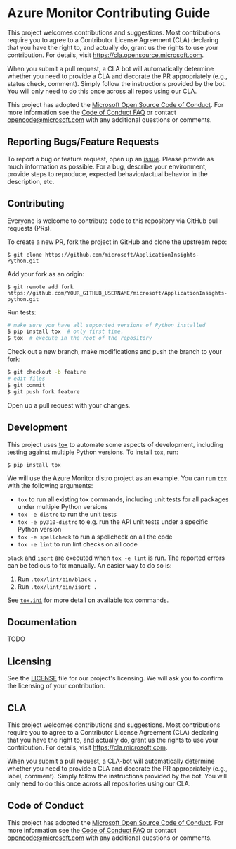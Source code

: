 # Azure Monitor Contributing Guide

This project welcomes contributions and suggestions. Most contributions require you to agree to a
Contributor License Agreement (CLA) declaring that you have the right to, and actually do, grant us
the rights to use your contribution. For details, visit https://cla.opensource.microsoft.com.

When you submit a pull request, a CLA bot will automatically determine whether you need to provide
a CLA and decorate the PR appropriately (e.g., status check, comment). Simply follow the instructions
provided by the bot. You will only need to do this once across all repos using our CLA.

This project has adopted the [Microsoft Open Source Code of Conduct](https://opensource.microsoft.com/codeofconduct/).
For more information see the [Code of Conduct FAQ](https://opensource.microsoft.com/codeofconduct/faq/) or
contact [opencode@microsoft.com](mailto:opencode@microsoft.com) with any additional questions or comments.

## Reporting Bugs/Feature Requests

To report a bug or feature request, open up an [issue](https://github.com/microsoft/ApplicationInsights-Python/issues). Please provide as much information as possible. For a bug, describe your environment, provide steps to reproduce, expected behavior/actual behavior in the description, etc.

## Contributing

Everyone is welcome to contribute code to this repository via GitHub
pull requests (PRs).

To create a new PR, fork the project in GitHub and clone the upstream repo:

```console
$ git clone https://github.com/microsoft/ApplicationInsights-Python.git
```

Add your fork as an origin:

```console
$ git remote add fork https://github.com/YOUR_GITHUB_USERNAME/microsoft/ApplicationInsights-python.git
```

Run tests:

```sh
# make sure you have all supported versions of Python installed
$ pip install tox  # only first time.
$ tox  # execute in the root of the repository
```

Check out a new branch, make modifications and push the branch to your fork:

```sh
$ git checkout -b feature
# edit files
$ git commit
$ git push fork feature
```

Open up a pull request with your changes.

## Development

This project uses [tox](https://tox.readthedocs.io) to automate
some aspects of development, including testing against multiple Python versions.
To install `tox`, run:

```console
$ pip install tox
```

We will use the Azure Monitor distro project as an example.
You can run `tox` with the following arguments:

- `tox` to run all existing tox commands, including unit tests for all packages
  under multiple Python versions
- `tox -e distro` to run the unit tests
- `tox -e py310-distro` to e.g. run the API unit tests under a specific
  Python version
- `tox -e spellcheck` to run a spellcheck on all the code
- `tox -e lint` to run lint checks on all code

`black` and `isort` are executed when `tox -e lint` is run. The reported errors can be tedious to fix manually.
An easier way to do so is:

1. Run `.tox/lint/bin/black .`
2. Run `.tox/lint/bin/isort .`

See
[`tox.ini`](https://github.com/microsoft/ApplicationInsights-Python/blob/main/tox.ini)
for more detail on available tox commands.

## Documentation

TODO

## Licensing

See the [LICENSE](LICENSE) file for our project's licensing. We will ask you to
confirm the licensing of your contribution.

## CLA

This project welcomes contributions and suggestions. Most contributions require you to
agree to a Contributor License Agreement (CLA) declaring that you have the right to,
and actually do, grant us the rights to use your contribution. For details, visit
https://cla.microsoft.com.

When you submit a pull request, a CLA-bot will automatically determine whether you need
to provide a CLA and decorate the PR appropriately (e.g., label, comment). Simply follow the
instructions provided by the bot. You will only need to do this once across all repositories using our CLA.

## Code of Conduct

This project has adopted the [Microsoft Open Source Code of Conduct](https://opensource.microsoft.com/codeofconduct/).
For more information see the [Code of Conduct FAQ](https://opensource.microsoft.com/codeofconduct/faq/)
or contact [opencode@microsoft.com](mailto:opencode@microsoft.com) with any additional questions or comments.
